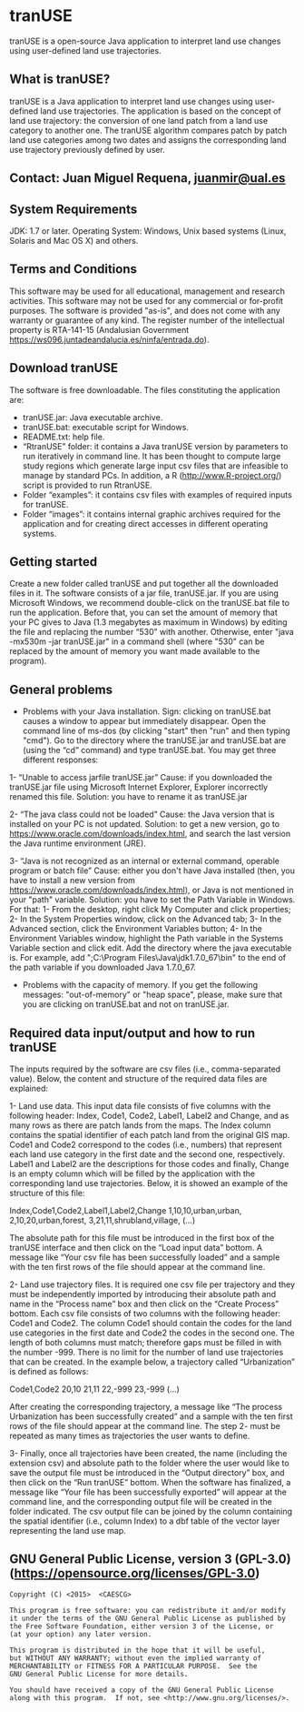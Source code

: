 # tranUSE
tranUSE is a open-source Java application to interpret land use changes using user-defined land use trajectories.

What is tranUSE?
----------------
tranUSE is a Java application to interpret land use changes using user-defined land use trajectories. The application is based on the concept of land use trajectory: the conversion of one land patch from a land use category to another one. The tranUSE algorithm compares patch by patch land use categories among two dates and assigns the corresponding land use trajectory previously defined by user.


Contact: Juan Miguel Requena, juanmir@ual.es
-------


System Requirements
-------------------
JDK: 1.7 or later.
Operating System: Windows, Unix based systems (Linux, Solaris and Mac OS X) and others.


Terms and Conditions
--------------------
This software may be used for all educational, management and research activities.  This software may not be used for any commercial or for-profit purposes.
The software is provided "as-is", and does not come with any warranty or guarantee of any kind. The register number of the intellectual property is RTA-141-15
(Andalusian Government https://ws096.juntadeandalucia.es/ninfa/entrada.do).


Download tranUSE
----------------
The software is free downloadable. The files constituting the application are:

- tranUSE.jar: Java executable archive.
- tranUSE.bat: executable script for Windows.
- README.txt: help file.
- “RtranUSE” folder: it contains a Java tranUSE version by parameters to run iteratively in command line. It has been thought to compute large study regions which generate large input csv files that are infeasible to manage by standard PCs. In addition, a R (http://www.R-project.org/) script is provided to run RtranUSE.
- Folder “examples”: it contains csv files with examples of required inputs for tranUSE.
- Folder “images”: it contains internal graphic archives required for the application and for creating direct accesses in different operating systems.


Getting started
---------------
Create a new folder called tranUSE and put together all the downloaded files in it.
The software consists of a jar file, tranUSE.jar. 
If you are using Microsoft Windows, we recommend double-click on the tranUSE.bat file to run the application. Before that, you can set the amount of memory that your PC gives to Java (1.3 megabytes as maximum in Windows) by editing the file and replacing the number “530” with another. Otherwise, enter "java -mx530m -jar tranUSE.jar" in a command shell (where "530" can be replaced by the amount of memory you want made available to the program).


General problems
----------------
- Problems with your Java installation.
Sign: clicking on tranUSE.bat causes a window to appear but immediately disappear.
Open the command line of ms-dos (by clicking "start" then "run" and then typing "cmd"). Go to the directory where the tranUSE.jar and tranUSE.bat are (using the “cd” command) and type tranUSE.bat. You may get three different responses:

1- “Unable to access jarfile tranUSE.jar”
Cause: if you downloaded the tranUSE.jar file using Microsoft Internet Explorer, Explorer incorrectly renamed this file. 
Solution: you have to rename it as tranUSE.jar

2- “The java class could not be loaded”
Cause: the Java version that is installed on your PC is not updated.
Solution: to get a new version, go to https://www.oracle.com/downloads/index.html, and search the last version the Java runtime environment (JRE).

3- “Java is not recognized as an internal or external command, operable program or batch file”
Cause: either you don't have Java installed (then, you have to install a new version from https://www.oracle.com/downloads/index.html), or Java is not mentioned in your "path" variable.
Solution: you have to set the Path Variable in Windows. For that: 1- From the desktop, right click My Computer and click properties; 2- In the System Properties window, click on the
Advanced tab; 3- In the Advanced section, click the Environment Variables button; 4- In the Environment Variables window, highlight the Path variable in the Systems Variable section and
click edit.  Add the directory where the java executable is. For example, add ";C:\Program Files\Java\jdk1.7.0_67\bin" to the end of the path variable if you downloaded Java 1.7.0_67.

- Problems with the capacity of memory. If you get the following messages: "out-of-memory" or "heap space", please, make sure that you are clicking on tranUSE.bat and not on tranUSE.jar.


Required data input/output and how to run tranUSE
-------------------------------------------------
The inputs required by the software are csv files (i.e., comma-separated value). Below, the content and structure of the required data files are explained:

1- Land use data. This input data file consists of five columns with the following header: Index, Code1, Code2, Label1, Label2 and Change, and as many rows as there are patch lands from the maps. The Index column contains the spatial identifier of each patch land from the original GIS map. Code1 and Code2 correspond to the codes (i.e., numbers) that represent each land use category in the first date and the second one, respectively. Label1 and Label2 are the descriptions for those codes and finally, Change is an empty column which will be filled by the application with the corresponding land use trajectories. Below, it is showed an example of the structure of this file:

Index,Code1,Code2,Label1,Label2,Change
1,10,10,urban,urban,
2,10,20,urban,forest,
3,21,11,shrubland,village,
(...)

The absolute path for this file must be introduced in the first box of the tranUSE interface and then click on the “Load input data” bottom. A message like “Your csv file has been successfully loaded” and a sample with the ten first rows of the file should appear at the command line.

2- Land use trajectory files. It is required one csv file per trajectory and they must be independently imported by introducing their absolute path and name in the “Process name” box and then click on the “Create Process” bottom. Each csv file consists of two columns with the following header: Code1 and Code2. The column Code1 should contain the codes for the land use categories in the first date and Code2 the codes in the second one. The length of both columns must match; therefore gaps must be filled in with the number -999. There is no limit for the number of land use trajectories that can be created. In the example below, a trajectory called “Urbanization” is defined as follows:

Code1,Code2
20,10
21,11
22,-999
23,-999
(…)

After creating the corresponding trajectory, a message like “The process Urbanization has been successfully created” and a sample with the ten first rows of the file should appear at the command line. The step 2- must be repeated as many times as trajectories the user wants to define.

3- Finally, once all trajectories have been created, the name (including the extension csv) and absolute path to the folder where the user would like to save the output file must be introduced in the “Output directory” box, and then click on the “Run tranUSE” bottom. When the software has finalized, a message like “Your file has been successfully exported” will appear at the command line, and the corresponding output file will be created in the folder indicated. The csv output file can be joined by the column containing the spatial identifier (i.e., column Index) to a dbf table of the vector layer representing the land use map.


GNU General Public License, version 3 (GPL-3.0) (https://opensource.org/licenses/GPL-3.0)
-----------------------------------------------

    Copyright (C) <2015>  <CAESCG>

    This program is free software: you can redistribute it and/or modify
    it under the terms of the GNU General Public License as published by
    the Free Software Foundation, either version 3 of the License, or
    (at your option) any later version.

    This program is distributed in the hope that it will be useful,
    but WITHOUT ANY WARRANTY; without even the implied warranty of
    MERCHANTABILITY or FITNESS FOR A PARTICULAR PURPOSE.  See the
    GNU General Public License for more details.

    You should have received a copy of the GNU General Public License
    along with this program.  If not, see <http://www.gnu.org/licenses/>.
